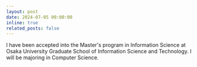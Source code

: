 ```yaml
---
layout: post
date: 2024-07-05 00:00:00
inline: true
related_posts: false
---
```


I have been accepted into the Master's program in Information Science at Osaka University Graduate School of Information Science and Technology. I will be majoring in Computer Science. 
